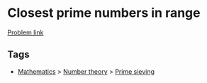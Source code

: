 # Closest prime numbers in range

[Problem link](https://leetcode.com/problems/closest-prime-numbers-in-range/)

## Tags

* [Mathematics](/README.md#Mathematics) > [Number theory](/README.md#Mathematics-Number_theory) > [Prime sieving](/README.md#Mathematics-Number_theory-Prime_sieving)
